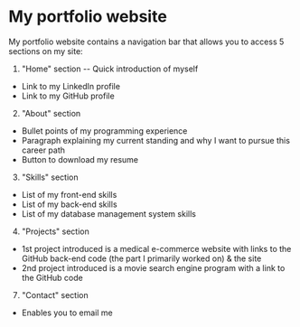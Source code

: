 # My portfolio website
My portfolio website contains a navigation bar that allows you to access 5 sections on my site:
1. "Home" section
  -- Quick introduction of myself
  - Link to my LinkedIn profile
  - Link to my GitHub profile
 
2. "About" section
  - Bullet points of my programming experience
  - Paragraph explaining my current standing and why I want to pursue this career path
  - Button to download my resume
    
3. "Skills" section
  - List of my front-end skills
  - List of my back-end skills
  - List of my database management system skills
  
4. "Projects" section
  - 1st project introduced is a medical e-commerce website with links to the GitHub back-end code (the part I primarily worked on) & the site
  - 2nd project introduced is a movie search engine program with a link to the GitHub code

7. "Contact" section
  - Enables you to email me
